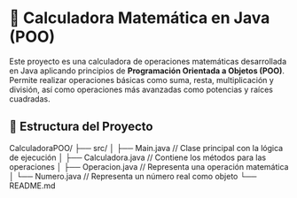 # 🧮 Calculadora Matemática en Java (POO)

Este proyecto es una calculadora de operaciones matemáticas desarrollada en Java aplicando principios de **Programación Orientada a Objetos (POO)**. Permite realizar operaciones básicas como suma, resta, multiplicación y división, así como operaciones más avanzadas como potencias y raíces cuadradas.

## 📁 Estructura del Proyecto

CalculadoraPOO/ ├── src/ │ ├── Main.java // Clase principal con la lógica de ejecución │ ├── Calculadora.java // Contiene los métodos para las operaciones │ ├── Operacion.java // Representa una operación matemática │ └── Numero.java // Representa un número real como objeto └── README.md
